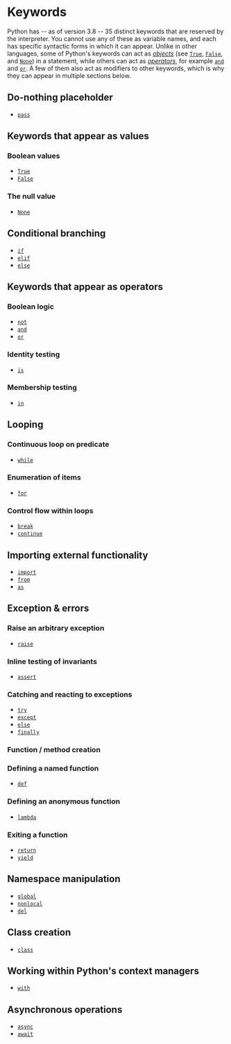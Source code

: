 # Keywords

Python has -- as of version 3.8 -- 35 distinct keywords that are reserved by the interpreter. You cannot use any of these as variable names, and each has specific syntactic forms in which it can appear. Unlike in other languages, some of Python's keywords can act as [_objects_][objects-general] (see [`True`][keyword-true], [`False`][keyword-false], and [`None`][keyword-none]) in a statement, while others can act as [_operators_][operators-general], for example [`and`][keyword-and] and [`or`][keyword-or]. A few of them also act as modifiers to other keywords, which is why they can appear in multiple sections below.

## Do-nothing placeholder

- [`pass`][keyword-pass]

## Keywords that appear as values

### Boolean values

- [`True`][keyword-true]
- [`False`][keyword-false]

### The null value

- [`None`][keyword-none]

## Conditional branching

- [`if`][keyword-if]
- [`elif`][keyword-elif]
- [`else`][keyword-else]

## Keywords that appear as operators

### Boolean logic

- [`not`][keyword-not]
- [`and`][keyword-and]
- [`or`][keyword-or]

### Identity testing

- [`is`][keyword-is]

### Membership testing

- [`in`][keyword-in]

## Looping

### Continuous loop on predicate

- [`while`][keyword-while]

### Enumeration of items

- [`for`][keyword-for]

### Control flow within loops

- [`break`][keyword-break]
- [`continue`][keyword-continue]

## Importing external functionality

- [`import`][keyword-import]
- [`from`][keyword-from]
- [`as`][keyword-as]

## Exception & errors

### Raise an arbitrary exception

- [`raise`][keyword-raise]

### Inline testing of invariants

- [`assert`][keyword-assert]

### Catching and reacting to exceptions

- [`try`][keyword-try]
- [`except`][keyword-except]
- [`else`][keyword-else]
- [`finally`][keyword-finally]

### Function / method creation

### Defining a named function

- [`def`][keyword-def]

### Defining an anonymous function

- [`lambda`][keyword-lambda]

### Exiting a function

- [`return`][keyword-return]
- [`yield`][keyword-yield]

## Namespace manipulation

- [`global`][keyword-global]
- [`nonlocal`][keyword-nonlocal]
- [`del`][keyword-del]

## Class creation

- [`class`][keyword-class]

## Working within Python's context managers

- [`with`][keyword-with]

## Asynchronous operations

- [`async`][keyword-async]
- [`await`][keyword-await]

[objects-general]: ../../../../../reference/concepts/objects.md
[operators-general]: ../../../../../reference/concepts/operators.md
[keyword-and]: ./and.md
[keyword-as]: ./as.md
[keyword-assert]: ./assert.md
[keyword-async]: ./async.md
[keyword-await]: ./await.md
[keyword-break]: ./break.md
[keyword-class]: ./class.md
[keyword-continue]: ./continue.md
[keyword-def]: ./def.md
[keyword-del]: ./del.md
[keyword-elif]: ./elif.md
[keyword-else]: ./else.md
[keyword-except]: ./except.md
[keyword-false]: ./false.md
[keyword-finally]: ./finally.md
[keyword-for]: ./for.md
[keyword-from]: ./from.md
[keyword-global]: ./global.md
[keyword-if]: ./if.md
[keyword-import]: ./import.md
[keyword-in]: ./in.md
[keyword-is]: ./is.md
[keyword-lambda]: ./lambda.md
[keyword-none]: ./none.md
[keyword-nonlocal]: ./nonlocal.md
[keyword-not]: ./not.md
[keyword-or]: ./or.md
[keyword-pass]: ./pass.md
[keyword-raise]: ./raise.md
[keyword-return]: ./return.md
[keyword-true]: ./true.md
[keyword-try]: ./try.md
[keyword-while]: ./while.md
[keyword-with]: ./with.md
[keyword-yield]: ./yield.md
